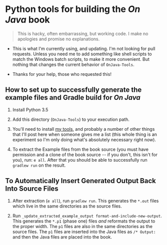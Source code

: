 # Python tools for building the *On Java* book

> This is hacky, often embarrassing, but working code. I make no apologies and
> promise no explanations.

- This is what I'm currently using, and updating. I'm not looking for pull
  requests. Unless you need me to add something like shell scripts to match the
  Windows batch scripts, to make it more convenient. But nothing that changes
  the current behavior of `OnJava-Tools`.

- Thanks for your help, those who requested this!

## How to set up to successfully generate the example files and Gradle build for *On Java*

1. Install Python 3.5

2. Add this directory (`OnJava-Tools`) to your execution path.

3. You'll need to install [my tools](https://github.com/BruceEckel/betools/),
   and probably a number of other things that I'll post here when someone gives
   me a list (this whole thing is an experiment so I'm only doing what's
   absolutely necessary right now).

4. To extract the Example files from the book source (you must have permission
   and a clone of the book source -- if you don't, this isn't for you), run: `e
   all`. After that you should be able to successfully run `gradlew run` on the
   result.

## To Automatically Insert Generated Output Back Into Source Files

1. After extraction (`e all`), run `gradlew run`. This generates the `*.out`
   files which live in the same directories as the source files.

2. Run `_update_extracted_example_output format-and-include-new-output`. This
   generates the `*.p1` (phase one) files *and* reformats the output to the
   proper width. The `p1` files are also in the same directories as the source
   files. The `p1` files are inserted into the Java files as `/* Output:` and
   then the Java files are placed into the book.
